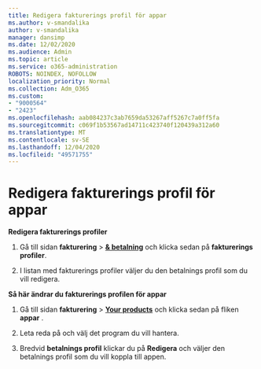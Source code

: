 ```yaml
---
title: Redigera fakturerings profil för appar
ms.author: v-smandalika
author: v-smandalika
manager: dansimp
ms.date: 12/02/2020
ms.audience: Admin
ms.topic: article
ms.service: o365-administration
ROBOTS: NOINDEX, NOFOLLOW
localization_priority: Normal
ms.collection: Adm_O365
ms.custom:
- "9000564"
- "2423"
ms.openlocfilehash: aab084237c3ab7659da53267aff5267c7a0ff5fa
ms.sourcegitcommit: c069f1b53567ad14711c423740f120439a312a60
ms.translationtype: MT
ms.contentlocale: sv-SE
ms.lasthandoff: 12/04/2020
ms.locfileid: "49571755"
---
```

# <a name="edit-billing-profile-for-apps"></a>Redigera fakturerings profil för appar

**Redigera fakturerings profiler**

1. Gå till sidan **fakturering**  >  **[& betalning](https://go.microsoft.com/fwlink/p/?linkid=848039)** och klicka sedan på **fakturerings profiler**.

2. I listan med fakturerings profiler väljer du den betalnings profil som du vill redigera.

**Så här ändrar du fakturerings profilen för appar**

1. Gå till sidan **fakturering**  >  **[Your products](https://go.microsoft.com/fwlink/p/?linkid=842054)** och klicka sedan på fliken **appar** .

2. Leta reda på och välj det program du vill hantera.  

3. Bredvid **betalnings profil** klickar du på **Redigera** och väljer den betalnings profil som du vill koppla till appen.
